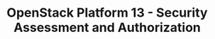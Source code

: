---
permalink: /product-documents/osp13/nist-800-53/ca/
layout: control_family
title: OpenStack Platform 13 - Security Assessment and Authorization
category: Product Documents
lead: |
  Control responses for NIST 800-53 rev4.
subnav:
  data: components.osp13.satisfies
  href: ['#%', control_key]
  text: control_key
product_info:
  name: OpenStack Platform 13
  opencontrol_component: osp13
  control_family_shorthand: CA
---